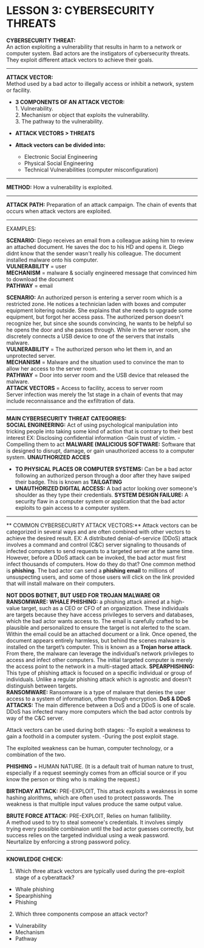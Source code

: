 # LESSON 3: CYBERSECURITY THREATS #

**CYBERSECURITY THREAT:**   
An action exploiting a vulnerability that results in harm to a network or computer system. Bad actors are the instigators of cybersecurity threats. They exploit different attack vectors to achieve their goals. 

---

**ATTACK VECTOR:**   
Method used by a bad actor to illegally access or inhibit a network, system or facility. 

- **3 COMPONENTS OF AN ATTACK VECTOR:**   
      1. Vulnerability.    
      2. Mechanism or object that exploits the vulnerability.    
      3. The pathway to the vulnerability.    
      
- **ATTACK VECTORS > THREATS**  

- **Attack vectors can be divided into:**
  - Electronic Social Engineering 
  - Physical Social Engineering
  - Technical Vulnerabilities (computer misconfiguration)

---

**METHOD:** 
How a vulnerability is exploited. 

---

**ATTACK PATH:**
Preparation of an attack campaign. 
The chain of events that occurs when attack vectors are exploited. 

---

EXAMPLES: 

  
**SCENARIO:** Diego receives an email from a colleague asking him to review an attached document. He saves the doc to his HD and opens it. Diego didnt know that the sender wasn't really his colleague. The document installed malware onto his computer.  
**VULNERABILITY** = user  
**MECHANISM** = malware & socially engineered message that convinced him to download the document  
**PATHWAY** = email  

**SCENARIO:** An authorized person is entering a server room which is a restricted zone. He notices a technician laden with boxes and computer equipment loitering outside. She explains that she needs to upgrade some equipment, but forgot her access pass. The authorized person doesn't recognize her, but since she sounds convincing, he wants to be helpful so he opens the door and she passes through. While in the server room, she discretely connects a USB device to one of the servers that installs malware.   
**VULNERABILITY** = The authorized person who let them in, and an unprotected server.  
**MECHANISM** = Malware and the situation used to convince the man to allow her access to the server room.   
**PATHWAY** = Door into server room and the USB device that released the malware.   
**ATTACK VECTORS** = Access to facility, access to server room  
Server infection was merely the 1st stage in a chain of events that may include reconnaissance and the exfiltration of data.   

---

**MAIN CYBERSECURITY THREAT CATEGORIES:**  
**SOCIAL ENGINEERING:** Act of using psychological manipulation into tricking people into taking some kind of action that is contrary to their best interest
EX: Disclosing confidential information 
      -Gain trust of victim.
      -Compelling them to act
**MALWARE (MALICIOUS SOFTWARE:** Software that is designed to disrupt, damage, or gain unauthorized access to a computer system.
**UNAUTHORIZED ACCES**
 - **TO PHYSICAL PLACES OR COMPUTER SYSTEMS:** Can be a bad actor following an authorized person through a door after they have swiped their badge. This is known as **TAILGATING**
 - **UNAUTHORIZED DIGITAL ACCESS:** A bad actor looking over someone's shoulder as they type their credentials. 
**SYSTEM DESIGN FAILURE:** A security flaw in a computer system or application that the bad actor exploits to gain access to a computer system. 

---

** COMMON CYBERSECURITY ATTACK VECTORS:**
Attack vectors can be categorized in several ways and are often combined with other vectors to achieve the desired result.
EX: A distributed denial-of-service (DDoS) attack involves a command and control (C&C) server signaling to thousands of infected computers to send requests to a targeted server at the same time. However, before a DDoS attack can be invoked, the bad actor must first infect thousands of computers. How do they do that? One common method is **phishing**. The bad actor can send a **phishing email** to millions of unsuspecting users, and some of those users will click on the link provided that will install malware on their computers.

**NOT DDOS BOTNET, BUT USED FOR TROJAN MALWARE OR RANSOMWARE:**
**WHALE PHISHING:** a phishing attack aimed at a high-value target, such as a CEO or CFO of an organization. These individuals are targets because they have access privileges to servers and databases, which the bad actor wants access to. The email is carefully crafted to be plausible and personalized to ensure the target is not alerted to the scam. Within the email could be an attached document or a link. Once opened, the document appears entirely harmless, but behind the scenes malware is installed on the target’s computer. This is known as a **Trojan horse attack**. From there, the malware can leverage the individual’s network privileges to access and infect other computers. The initial targeted computer is merely the access point to the network in a multi-staged attack.
**SPEARPHISHING:** This type of phishing attack is focused on a specific individual or group of individuals. Unlike a regular phishing attack which is agnostic and doesn't distinguish between targets.   
**RANSOMWARE:** Ransomware is a type of malware that denies the user access to a system of information, often through encryption. 
**DoS & DDoS ATTACKS:** The main difference between a DoS and a DDoS is one of scale. DDoS has infected many more computers which the bad actor controls by way of the C&C server. 


Attack vectors can be used during both stages:
-To exploit a weakness to gain a foothold in a computer system.
-During the post exploit stage.  
  
The exploited weakness can be human, computer technology, or a combination of the two. 

**PHISHING** = HUMAN NATURE. (It is a default trait of human nature to trust, especially if a request seemingly comes from an official source or if you know the person or thing who is making the request.)

**BIRTHDAY ATTACK:**  PRE-EXPLOIT, 
This attack exploits a weakness in some hashing alorithms, which are often used to protect passwords. The weakness is that multiple input values produce the same output value. 

**BRUTE FORCE ATTACK:** PRE-EXPLOIT, Relies on human fallibility.  
A method used to try to steal someone's credentials. It involves simply trying every possible combinaion until the bad actor guesses correctly, but success relies on the targeted individual using a weak password.  
Neurtalize by enforcing a strong password policy. 

---

**KNOWLEDGE CHECK:**
1. Which three attack vectors are typically used during the pre-exploit stage of a cyberattack?
- Whale phishing
- Spearphishing
- Phishing
2. Which three components compose an attack vector?
- Vulnerability
- Mechanism
- Pathway



